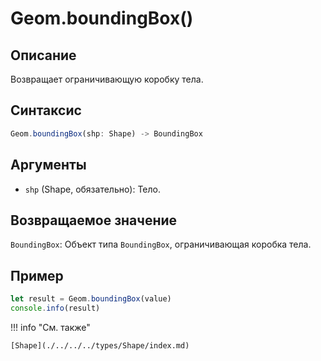 # Geom.boundingBox()

## Описание
Возвращает ограничивающую коробку тела.

## Синтаксис
```javascript
Geom.boundingBox(shp: Shape) -> BoundingBox
```

## Аргументы
- `shp` (Shape, обязательно): Тело.

## Возвращаемое значение
`BoundingBox`: Объект типа `BoundingBox`, ограничивающая коробка тела.

## Пример
```javascript linenums="1"
let result = Geom.boundingBox(value)
console.info(result)
```

!!! info "См. также"

    [Shape](./../../../types/Shape/index.md)

